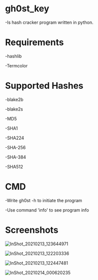 # gh0st_key
-Is hash cracker program written in python. 

# Requirements
-hashlib

-Termcolor

# Supported Hashes
-blake2b

-blake2s 



-MD5

-SHA1 

-SHA224 

-SHA-256 

-SHA-384 

-SHA512 

# CMD
-Write gh0st -h to initiate the program  

-Use command 'info' to see program info

# Screenshots
![InShot_20210213_123644971](https://user-images.githubusercontent.com/74001397/107862383-51e26880-6e55-11eb-9a07-c2994b291812.jpg)

![InShot_20210213_122203336](https://user-images.githubusercontent.com/74001397/107862411-6161b180-6e55-11eb-9a03-63253df91615.jpg)

![InShot_20210213_122447481](https://user-images.githubusercontent.com/74001397/107862465-b0a7e200-6e55-11eb-8e83-042e58450154.jpg)

![InShot_20210214_000620235](https://user-images.githubusercontent.com/74001397/107862877-b05d1600-6e58-11eb-8a34-1d159361d875.jpg)




